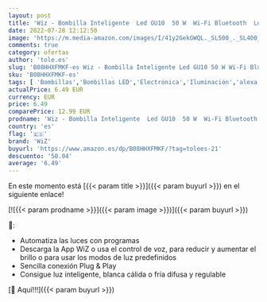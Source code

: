 ```yaml
---
layout: post
title: 'Wiz - Bombilla Inteligente  Led GU10  50 W  Wi-Fi Bluetooth  Luz Blanca Cálida a Frio Regulable  Compatible con Alexa y Google Home'
date: 2022-07-28 12:12:50
image: 'https://m.media-amazon.com/images/I/41y2GekGWQL._SL500_._SL400_.jpg'
comments: true
category: ofertas
author: 'tole.es'
slug: 'B08HHXFMKF-es Wiz - Bombilla Inteligente Led GU10 50 W Wi-Fi Bluetooth...'
sku: 'B08HHXFMKF-es'
tags: [ 'Bombillas','Bombillas LED','Electrónica','Iluminación','alexa','google','home','wiz','🇪🇸', ]
actualPrice: 6.49 EUR
currency: EUR
price: 6.49
comparePrice: 12.99 EUR
prodname: 'Wiz - Bombilla Inteligente  Led GU10  50 W  Wi-Fi Bluetooth  Luz Blanca Cálida a Frio Regulable  Compatible con Alexa y Google Home'
country: 'es'
flag: '🇪🇸'
brand: 'WiZ'
buyurl: 'https://www.amazon.es/dp/B08HHXFMKF/?tag=tolees-21'
descuento: '50.04'
average: '6.49'
---
```


En este momento está [{{< param title >}}]({{< param buyurl >}}) en el siguiente enlace!

[![{{< param prodname >}}]({{< param image >}})]({{< param buyurl >}})

🔎:

- Automatiza las luces con programas
- Descarga la App WiZ o usa el control de voz, para reducir y aumentar el brillo o para usar los modos de luz predefinidos
- Sencilla conexión Plug & Play
- Consigue luz inteligente, blanca cálida o fría difusa y regulable

[🛒 Aquí!!!]({{< param buyurl >}})
